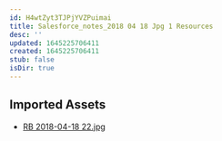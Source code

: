 ```yaml
---
id: H4wtZyt3TJPjYVZPuimai
title: Salesforce_notes_2018 04 18 Jpg 1 Resources
desc: ''
updated: 1645225706411
created: 1645225706411
stub: false
isDir: true
---
```

## Imported Assets
- [RB 2018-04-18 22.jpg](/assets/rb-2018-04-18-22.jpg)
